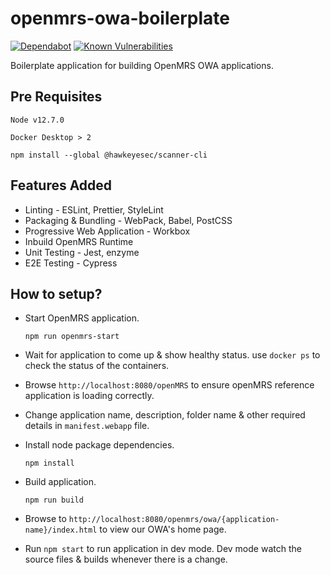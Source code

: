 # openmrs-owa-boilerplate

[![Dependabot](https://badgen.net/badge/Dependabot/enabled/green?icon=dependabot)](https://dependabot.com/)
[![Known Vulnerabilities](https://snyk.io//test/github/rrameshbtech/openmrs-owa-boilerplate/badge.svg)](https://snyk.io//test/github/rrameshbtech/openmrs-owa-boilerplate)

Boilerplate application for building OpenMRS OWA applications.

## Pre Requisites

`Node v12.7.0`

`Docker Desktop > 2`

`npm install --global @hawkeyesec/scanner-cli`

## Features Added

- Linting - ESLint, Prettier, StyleLint
- Packaging & Bundling - WebPack, Babel, PostCSS
- Progressive Web Application - Workbox
- Inbuild OpenMRS Runtime
- Unit Testing - Jest, enzyme
- E2E Testing - Cypress

## How to setup?

- Start OpenMRS application.

  `npm run openmrs-start`

- Wait for application to come up & show healthy status. use `docker ps` to check the status of the containers.

- Browse `http://localhost:8080/openMRS` to ensure openMRS reference application is loading correctly.

- Change application name, description, folder name & other required details in `manifest.webapp` file.

- Install node package dependencies.

  `npm install`

- Build application.

  `npm run build`

- Browse to `http://localhost:8080/openmrs/owa/{application-name}/index.html` to view our OWA's home page.

- Run `npm start` to run application in dev mode. Dev mode watch the source files & builds whenever there is a change.
